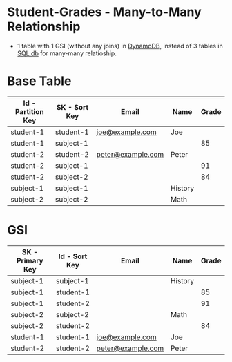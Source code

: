 # Student-Grades - Many-to-Many Relationship
- 1 table with 1 GSI (without any joins) in [DynamoDB](../Readme.md), instead of 3 tables in [SQL db](https://github.com/Anshul619/HLD-System-Designs/blob/main/3_Databases/7_SQL-Databases/Readme.md) for many-many relatioship.

# Base Table

| Id - Partition Key | SK - Sort Key | Email             | Name    | Grade |
|--------------------|---------------|-------------------|---------|-------|
| student-1          | student-1     | joe@example.com   | Joe     |       |
| student-1          | subject-1     |                   |         | 85    |
| student-2          | student-2     | peter@example.com | Peter   |       |
| student-2          | subject-1     |                   |         | 91    |
| student-2          | subject-2     |                   |         | 84    |
| subject-1          | subject-1     |                   | History |       |
| subject-2          | subject-2     |                   | Math    |       |

# GSI

| SK - Primary Key | Id - Sort Key | Email             | Name    | Grade |
|------------------|---------------|-------------------|---------|-------|
| subject-1        | subject-1     |                   | History |       |
| subject-1        | student-1     |                   |         | 85    |
| subject-1        | student-2     |                   |         | 91    |
| subject-2        | subject-2     |                   | Math    |       |
| subject-2        | student-2     |                   |         | 84    |
| student-1        | student-1     | joe@example.com   | Joe     |       |
| student-2        | student-2     | peter@example.com | Peter   |       |

